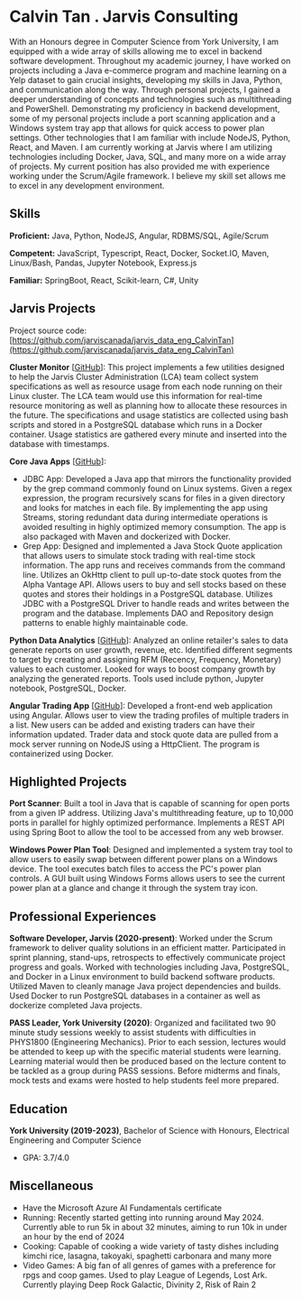 # Calvin Tan . Jarvis Consulting

With an Honours degree in Computer Science from York University, I am equipped with a wide array of skills allowing me to excel in backend software development. Throughout my academic journey, I have worked on projects including a Java e-commerce program and machine learning on a Yelp dataset to gain crucial insights, developing my skills in Java, Python, and communication along the way. Through personal projects, I gained a deeper understanding of concepts and technologies such as multithreading and PowerShell. Demonstrating my proficiency in backend development, some of my personal projects include a port scanning application and a Windows system tray app that allows for quick access to power plan settings. Other technologies that I am familiar with include NodeJS, Python, React, and Maven. I am currently working at Jarvis where I am utilizing technologies including Docker, Java, SQL, and many more on a wide array of projects. My current position has also provided me with experience working under the Scrum/Agile framework. I believe my skill set allows me to excel in any development environment.

## Skills

**Proficient:** Java, Python, NodeJS, Angular, RDBMS/SQL, Agile/Scrum

**Competent:** JavaScript, Typescript, React, Docker, Socket.IO, Maven, Linux/Bash, Pandas, Jupyter Notebook, Express.js

**Familiar:** SpringBoot, React, Scikit-learn, C#, Unity

## Jarvis Projects

Project source code: [https://github.com/jarviscanada/jarvis_data_eng_CalvinTan](https://github.com/jarviscanada/jarvis_data_eng_CalvinTan)


**Cluster Monitor** [[GitHub](https://github.com/jarviscanada/jarvis_data_eng_CalvinTan/tree/master/linux_sql)]: This project implements a few utilities designed to help the Jarvis Cluster Administration (LCA) team collect system specifications as well as resource usage from each node running on their Linux cluster. The LCA team would use this information for real-time resource monitoring as well as planning how to allocate these resources in the future. The specifications and usage statistics are collected using bash scripts and stored in a PostgreSQL database which runs in a Docker container. Usage statistics are gathered every minute and inserted into the database with timestamps.

**Core Java Apps** [[GitHub](https://github.com/jarviscanada/jarvis_data_eng_CalvinTan/tree/master/core_java)]:
      
  - JDBC App: Developed a Java app that mirrors the functionality provided by the grep command commonly found on Linux systems. Given a regex expression, the program recursively scans for files in a given directory and looks for matches in each file. By implementing the app using Streams, storing redundant data during intermediate operations is avoided resulting in highly optimized memory consumption. The app is also packaged with Maven and dockerized with Docker.
  - Grep App: Designed and implemented a Java Stock Quote application that allows users to simulate stock trading with real-time stock information. The app runs and receives commands from the command line. Utilizes an OkHttp client to pull up-to-date stock quotes from the Alpha Vantage API. Allows users to buy and sell stocks based on these quotes and stores their holdings in a PostgreSQL database. Utilizes JDBC with a PostgreSQL Driver to handle reads and writes between the program and the database. Implements DAO and Repository design patterns to enable highly maintainable code.

**Python Data Analytics** [[GitHub](https://github.com/jarviscanada/jarvis_data_eng_CalvinTan/tree/master/python_data_anlytics)]: Analyzed an online retailer's sales to data generate reports on user growth, revenue, etc. Identified different segments to target by creating and assigning RFM (Recency, Frequency, Monetary) values to each customer. Looked for ways to boost company growth by analyzing the generated reports. Tools used include python, Jupyter notebook, PostgreSQL, Docker.

**Angular Trading App** [[GitHub](https://github.com/jarviscanada/jarvis_data_eng_CalvinTan/tree/master/angular-frontend)]: Developed a front-end web application using Angular. Allows user to view the trading profiles of multiple traders in a list. New users can be added and existing traders can have their information updated. Trader data and stock quote data are pulled from a mock server running on NodeJS using a HttpClient. The program is containerized using Docker.


## Highlighted Projects
**Port Scanner**: Built a tool in Java that is capable of scanning for open ports from a given IP address. Utilizing Java's multithreading feature, up to 10,000 ports in parallel for highly optimized performance. Implements a REST API using Spring Boot to allow the tool to be accessed from any web browser.

**Windows Power Plan Tool**: Designed and implemented a system tray tool to allow users to easily swap between different power plans on a Windows device. The tool executes batch files to access the PC's power plan controls. A GUI built using Windows Forms allows users to see the current power plan at a glance and change it through the system tray icon.


## Professional Experiences

**Software Developer, Jarvis (2020-present)**: Worked under the Scrum framework to deliver quality solutions in an efficient matter. Participated in sprint planning, stand-ups, retrospects to effectively communicate project progress and goals. Worked with technologies including Java, PostgreSQL, and Docker in a Linux environment to build backend software products. Utilized Maven to cleanly manage Java project dependencies and builds. Used Docker to run PostgreSQL databases in a container as well as dockerize completed Java projects.

**PASS Leader, York University (2020)**: Organized and facilitated two 90 minute study sessions weekly to assist students with difficulties in PHYS1800 (Engineering Mechanics). Prior to each session, lectures would be attended to keep up with the specific material students were learning. Learning material would then be produced based on the lecture content to be tackled as a group during PASS sessions. Before midterms and finals, mock tests and exams were hosted to help students feel more prepared.


## Education
**York University (2019-2023)**, Bachelor of Science with Honours, Electrical Engineering and Computer Science
- GPA: 3.7/4.0


## Miscellaneous
- Have the Microsoft Azure AI Fundamentals certificate
- Running: Recently started getting into running around May 2024. Currently able to run 5k in about 32 minutes, aiming to run 10k in under an hour by the end of 2024
- Cooking: Capable of cooking a wide variety of tasty dishes including kimchi rice, lasagna, takoyaki, spaghetti carbonara and many more
- Video Games: A big fan of all genres of games with a preference for rpgs and coop games. Used to play League of Legends, Lost Ark. Currently playing Deep Rock Galactic, Divinity 2, Risk of Rain 2